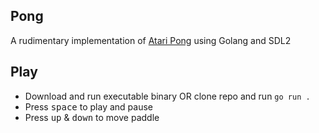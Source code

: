 ## Pong

A rudimentary implementation of [Atari Pong](https://en.wikipedia.org/wiki/Pong) using Golang and SDL2

## Play

-  Download and run executable binary OR clone repo and run `go run .`
-  Press <kbd>space</kbd> to play and pause
-  Press <kbd>up</kbd> & <kbd>down</kbd> to move paddle
